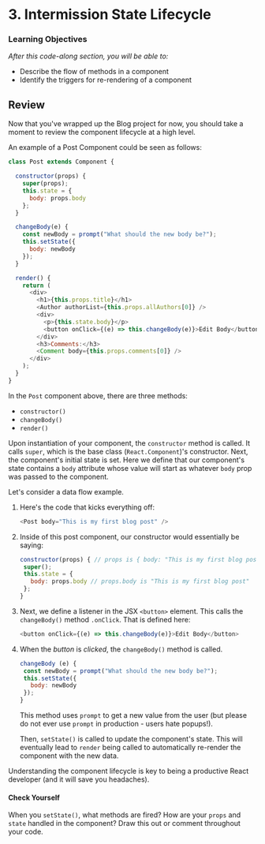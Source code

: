# 3. Intermission State Lifecycle

### Learning Objectives

_After this code-along section, you will be able to:_

* Describe the flow of methods in a component
* Identify the triggers for re-rendering of a component

## Review

Now that you've wrapped up the Blog project for now, you should take a moment to review the component lifecycle at a high level.

An example of a Post Component could be seen as follows:

```javascript
class Post extends Component {

  constructor(props) {
    super(props);
    this.state = {
      body: props.body
    };
  }

  changeBody(e) {
    const newBody = prompt("What should the new body be?");
    this.setState({
      body: newBody
    });
  }

  render() {
    return (
      <div>
        <h1>{this.props.title}</h1>
        <Author authorList={this.props.allAuthors[0]} />
        <div>
          <p>{this.state.body}</p>
          <button onClick={(e) => this.changeBody(e)}>Edit Body</button>
        </div>
        <h3>Comments:</h3>
        <Comment body={this.props.comments[0]} />
      </div>
    );
  }
}
```

In the `Post` component above, there are three methods:

* `constructor()`
* `changeBody()`
* `render()`

Upon instantiation of your component, the `constructor` method is called. It calls `super`, which is the base class \(`React.Component`\)'s constructor. Next, the component's initial state is set. Here we define that our component's state contains a `body` attribute whose value will start as whatever `body` prop was passed to the component.

Let's consider a data flow example.

1. Here's the code that kicks everything off:

   ```javascript
   <Post body="This is my first blog post" />
   ```

2. Inside of this post component, our constructor would essentially be saying:

   ```javascript
   constructor(props) { // props is { body: "This is my first blog post" }
    super();
    this.state = {
      body: props.body // props.body is "This is my first blog post"
    };
   }
   ```

3. Next, we define a listener in the JSX `<button>` element. This calls the `changeBody()` method `.onClick`. That is defined here:

   ```javascript
   <button onClick={(e) => this.changeBody(e)}>Edit Body</button>
   ```

4. When the _button_ is _clicked_, the `changeBody()` method is called.

   ```javascript
   changeBody (e) {
    const newBody = prompt("What should the new body be?");
    this.setState({
      body: newBody
    });
   }
   ```

   This method uses `prompt` to get a new value from the user \(but please do not ever use `prompt` in production - users hate popups!\).

   Then, `setState()` is called to update the component's state. This will eventually lead to `render` being called to automatically re-render the component with the new data.

Understanding the component lifecycle is key to being a productive React developer \(and it will save you headaches\).

#### Check Yourself

When you `setState()`, what methods are fired? How are your `props` and `state` handled in the component? Draw this out or comment throughout your code.

